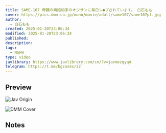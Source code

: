 ```yaml
---
title: SAME-107 母親の再婚相手のオジサンに毎日レ●プされています。 白石もも
cover: https://pics.dmm.co.jp/mono/movie/adult/same107/same107pl.jpg
author:
  - 白石もも
created: 2025-01-20T23:06:34
modified: 2025-01-20T23:06:34
published: 
description: 
tags:
  - NSFW
type: video
javlibrary: https://www.javlibrary.com/cn/?v=javmezqyq4
telegram: https://t.me/bgzosex/22
---
```

## Preview

![Jav Origin](http://img95.pixhost.to/images/137/462050798_i601526.jpg)

![DMM Cover](https://pics.dmm.co.jp/mono/movie/adult/same107/same107pl.jpg)

## Notes

